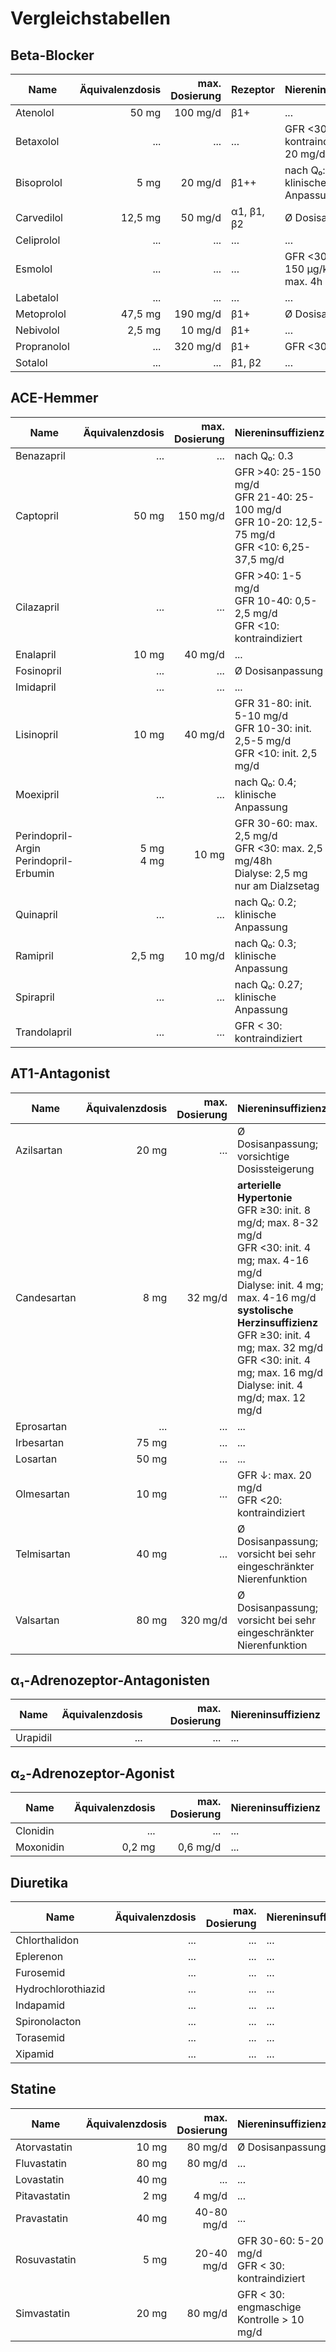 # Vergleichstabellen

## Beta-Blocker

| Name | Äquivalenzdosis | max. Dosierung | Rezeptor | Niereninsuffizienz |
| --- | ---: | ---: | --- | --- |
| Atenolol | 50 mg | 100 mg/d | β1+ | ... |
| Betaxolol | ... | ... | ... | GFR <30: kontraindiziert; 5-20 mg/d |
| Bisoprolol | 5 mg | 20 mg/d | β1++ | nach Q₀: 0.48; klinische Anpassung |
| Carvedilol | 12,5 mg | 50 mg/d | α1, β1, β2 | Ø Dosisanpassung |
| Celiprolol | ... | ... | ... | ... |
| Esmolol | ... | ... | ... | GFR <30: max. 150 µg/kg/min; max. 4h Dauer |
| Labetalol | ... | ... | ... | ... |
| Metoprolol | 47,5 mg | 190 mg/d | β1+ | Ø Dosisanpassung  |
| Nebivolol | 2,5 mg | 10 mg/d | β1+ | ... |
| Propranolol | ... | 320 mg/d | β1+ | GFR <30: ↓50% |
| Sotalol | ... | ... | β1, β2 | ... | ... |

## ACE-Hemmer

| Name | Äquivalenzdosis | max. Dosierung | Niereninsuffizienz |
| --- | ---: | ---: | --- |
| Benazapril | ... | ... | nach Q₀: 0.3 |
| Captopril | 50 mg | 150 mg/d | GFR >40: 25-150 mg/d<br>GFR 21-40: 25-100 mg/d<br>GFR 10-20: 12,5-75 mg/d<br>GFR <10: 6,25-37,5 mg/d |
| Cilazapril | ... | ... | GFR >40: 1-5 mg/d<br>GFR 10-40: 0,5-2,5 mg/d<br>GFR <10: kontraindiziert |
| Enalapril | 10 mg | 40 mg/d | ... |
| Fosinopril | ... | ... | Ø Dosisanpassung |
| Imidapril | ... | ... | ... |
| Lisinopril | 10 mg | 40 mg/d | GFR 31-80: init. 5-10 mg/d<br>GFR 10-30: init. 2,5-5 mg/d<br>GFR <10: init. 2,5 mg/d |
| Moexipril | ... | ... | nach Q₀: 0.4; klinische Anpassung |
| Perindopril-Argin<br>Perindopril-Erbumin | 5 mg<br>4 mg | 10 mg | GFR 30-60: max. 2,5 mg/d<br>GFR <30: max. 2,5 mg/48h<br>Dialyse: 2,5 mg nur am Dialzsetag |
| Quinapril | ... | ... | nach Q₀: 0.2; klinische Anpassung |
| Ramipril | 2,5 mg | 10 mg/d | nach Q₀: 0.3; klinische Anpassung |
| Spirapril | ... | ... | nach Q₀: 0.27; klinische Anpassung |
| Trandolapril | ... | ... | GFR < 30: kontraindiziert |

## AT1-Antagonist

| Name | Äquivalenzdosis | max. Dosierung | Niereninsuffizienz |
| --- | ---: | ---: | --- |
| Azilsartan | 20 mg | ... | Ø Dosisanpassung; vorsichtige Dosissteigerung |
| Candesartan | 8 mg | 32 mg/d | __arterielle Hypertonie__<br>GFR ≥30: init. 8 mg/d; max. 8-32 mg/d<br>GFR <30: init. 4 mg; max. 4-16 mg/d<br>Dialyse: init. 4 mg; max. 4-16 mg/d<br>__systolische Herzinsuffizienz__<br>GFR ≥30: init. 4 mg; max. 32 mg/d<br>GFR <30: init. 4 mg; max. 16 mg/d<br>Dialyse: init. 4 mg/d; max. 12 mg/d |
| Eprosartan | ... | ... | ... |
| Irbesartan | 75 mg | ... | ... |
| Losartan | 50 mg | ... | ... |
| Olmesartan | 10 mg | ... | GFR ↓: max. 20 mg/d<br>GFR <20: kontraindiziert |
| Telmisartan | 40 mg | ... | Ø Dosisanpassung; vorsicht bei sehr eingeschränkter Nierenfunktion |
| Valsartan | 80 mg | 320 mg/d | Ø Dosisanpassung; vorsicht bei sehr eingeschränkter Nierenfunktion |

## α₁-Adrenozeptor-Antagonisten

| Name | Äquivalenzdosis | max. Dosierung | Niereninsuffizienz |
| --- | ---: | ---: | --- |
| Urapidil | ... | ... | ... |

## α₂-Adrenozeptor-Agonist

| Name | Äquivalenzdosis | max. Dosierung | Niereninsuffizienz |
| --- | ---: | ---: | --- |
| Clonidin | ... | ... | ... |
| Moxonidin | 0,2 mg | 0,6 mg/d | ... |

## Diuretika

| Name | Äquivalenzdosis | max. Dosierung | Niereninsuffizienz |
| --- | ---: | ---: | --- |
| Chlorthalidon | ... | ... | ... |
| Eplerenon | ... | ... | ... |
| Furosemid | ... | ... | ... |
| Hydrochlorothiazid | ... | ... | ... |
| Indapamid | ... | ... | ... |
| Spironolacton | ... | ... | ... |
| Torasemid | ... | ... | ... |
| Xipamid | ... | ... | ... |

## Statine

| Name | Äquivalenzdosis | max. Dosierung | Niereninsuffizienz |
| --- | ---: | ---: | --- |
| Atorvastatin | 10 mg | 80 mg/d | Ø Dosisanpassung |
| Fluvastatin | 80 mg | 80 mg/d | ... |
| Lovastatin | 40 mg | ... | ... |
| Pitavastatin | 2 mg | 4 mg/d | ... |
| Pravastatin | 40 mg | 40-80 mg/d | ... |
| Rosuvastatin | 5 mg | 20-40 mg/d | GFR 30-60: 5-20 mg/d<br>GFR < 30: kontraindiziert |
| Simvastatin | 20 mg | 80 mg/d | GFR < 30: engmaschige Kontrolle > 10 mg/d |